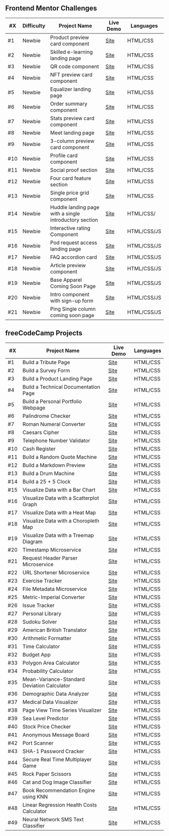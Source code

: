 ## Frontend Mentor Challenges

| #X  | Difficulty | Project Name                                           | Live Demo | Languages    |
| --- | ------     | ------------------------------------------------------ | --------- | ---------    |
| #1  | Newbie     | Product preview card component                         | [Site]()  | HTML/CSS     |
| #2  | Newbie     | Skilled e-learning landing page                        | [Site]()  | HTML/CSS     |
| #3  | Newbie     | QR code component                                      | [Site]()  | HTML/CSS     |
| #4  | Newbie     | NFT preview card component                             | [Site]()  | HTML/CSS     |
| #5  | Newbie     | Equalizer landing page                                 | [Site]()  | HTML/CSS     |
| #6  | Newbie     | Order summary component                                | [Site]()  | HTML/CSS     |
| #7  | Newbie     | Stats preview card component                           | [Site]()  | HTML/CSS     |
| #8  | Newbie     | Meet landing page                                      | [Site]()  | HTML/CSS     |
| #9  | Newbie     | 3-column preview card component                        | [Site]()  | HTML/CSS     | 
| #10 | Newbie     | Profile card component                                 | [Site]()  | HTML/CSS     |
| #11 | Newbie     | Social proof section                                   | [Site]()  | HTML/CSS     |
| #12 | Newbie     | Four card feature section                              | [Site]()  | HTML/CSS     |
| #13 | Newbie     | Single price grid component                            | [Site]()  | HTML/CSS     |
| #14 | Newbie     | Huddle landing page with a single introductory section | [Site]()  | HTML/CSS/    | 
| #15 | Newbie     | Interactive rating Component                           | [Site]()  | HTML/CSS/JS  |
| #16 | Newbie     | Pod request access landing page                        | [Site]()  | HTML/CSS/JS  |
| #17 | Newbie     | FAQ accordion card                                     | [Site]()  | HTML/CSS/JS  |
| #18 | Newbie     | Article preview component                              | [Site]()  | HTML/CSS/JS  |
| #19 | Newbie     | Base Apparel Coming Soon Page                          | [Site]()  | HTML/CSS/JS  |
| #20 | Newbie     | Intro component with sign-up form                      | [Site]()  | HTML/CSS/JS  |
| #21 | Newbie     | Ping Single column coming soon page                    | [Site]()  | HTML/CSS/JS  | 




## freeCodeCamp Projects

| #X  | Project Name                                           | Live Demo | Languages |
| --- | ------------------------------------------------------ | --------- | --------- |
| #1  | Build a Tribute Page                                   | [Site]()  | HTML/CSS  |
| #2  | Build a Survey Form                                    | [Site]()  | HTML/CSS  |
| #3  | Build a Product Landing Page                           | [Site]()  | HTML/CSS  |
| #4  | Build a Technical Documentation Page                   | [Site]()  | HTML/CSS  |
| #5  | Build a Personal Portfolio Webpage                     | [Site]()  | HTML/CSS  |
| #6  | Palindrome Checker                                     | [Site]()  | HTML/CSS  |
| #7  | Roman Numeral Converter                                | [Site]()  | HTML/CSS  |
| #8  | Caesars Cipher                                         | [Site]()  | HTML/CSS  |
| #9  | Telephone Number Validator                             | [Site]()  | HTML/CSS  |
| #10 | Cash Register                                          | [Site]()  | HTML/CSS  |
| #11 | Build a Random Quote Machine                           | [Site]()  | HTML/CSS  |
| #12 | Build a Markdown Preview                               | [Site]()  | HTML/CSS  |
| #13 | Build a Drum Machine                                   | [Site]()  | HTML/CSS  |
| #14 | Build a 25 + 5 Clock                                   | [Site]()  | HTML/CSS  |
| #15 | Visualize Data with a Bar Chart                        | [Site]()  | HTML/CSS  |
| #16 | Visualize Data with a Scatterplot Graph                | [Site]()  | HTML/CSS  |
| #17 | Visualize Data with a Heat Map                         | [Site]()  | HTML/CSS  |
| #18 | Visualize Data with a Choropleth Map                   | [Site]()  | HTML/CSS  |
| #19 | Visualize Data with a Treemap Diagram                  | [Site]()  | HTML/CSS  |
| #20 | Timestamp Microservice                                 | [Site]()  | HTML/CSS  |
| #21 | Request Header Parser Microservice                     | [Site]()  | HTML/CSS  |
| #22 | URL Shortener Microservice                             | [Site]()  | HTML/CSS  |
| #23 | Exercise Tracker                                       | [Site]()  | HTML/CSS  |
| #24 | File Metadata Microservice                             | [Site]()  | HTML/CSS  |
| #25 | Metric-Imperial Converter                              | [Site]()  | HTML/CSS  |
| #26 | Issue Tracker                                          | [Site]()  | HTML/CSS  |
| #27 | Personal Library                                       | [Site]()  | HTML/CSS  |
| #28 | Sudoku Solver                                          | [Site]()  | HTML/CSS  |
| #29 | American British Translator                            | [Site]()  | HTML/CSS  |
| #30 | Arithmetic Formatter                                   | [Site]()  | HTML/CSS  |
| #31 | Time Calculator                                        | [Site]()  | HTML/CSS  |
| #32 | Budget App                                             | [Site]()  | HTML/CSS  |
| #33 | Polygon Area Calculator                                | [Site]()  | HTML/CSS  |
| #34 | Probability Calculator                                 | [Site]()  | HTML/CSS  |
| #35 | Mean-Variance-Standard Deviation Calculator            | [Site]()  | HTML/CSS  |
| #36 | Demographic Data Analyzer                              | [Site]()  | HTML/CSS  |
| #37 | Medical Data Visualizer                                | [Site]()  | HTML/CSS  |
| #38 | Page View Time Series Visualizer                       | [Site]()  | HTML/CSS  |
| #39 | Sea Level Predictor                                    | [Site]()  | HTML/CSS  |
| #40 | Stock Price Checker                                    | [Site]()  | HTML/CSS  |
| #41 | Anonymous Message Board                                | [Site]()  | HTML/CSS  |
| #42 | Port Scanner                                           | [Site]()  | HTML/CSS  |
| #43 | SHA-1 Password Cracker                                 | [Site]()  | HTML/CSS  |
| #44 | Secure Real Time Multiplayer Game                      | [Site]()  | HTML/CSS  |
| #45 | Rock Paper Scissors                                    | [Site]()  | HTML/CSS  |
| #46 | Cat and Dog Image Classifier                           | [Site]()  | HTML/CSS  |
| #47 | Book Recommendation Engine using KNN                   | [Site]()  | HTML/CSS  |
| #48 | Linear Regression Health Costs Calculator              | [Site]()  | HTML/CSS  |
| #49 | Neural Network SMS Text Classifier                     | [Site]()  | HTML/CSS  |

